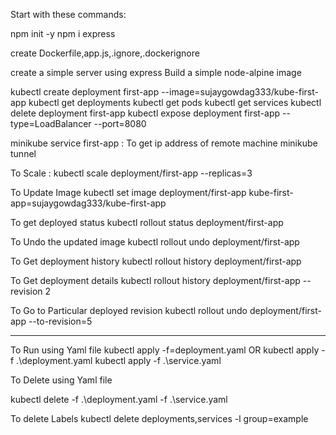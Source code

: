 Start with these commands:

npm init -y
npm i express

create Dockerfile,app.js,.ignore,.dockerignore

create a simple server using express
Build a simple node-alpine image

kubectl create deployment first-app --image=sujaygowdag333/kube-first-app
kubectl get deployments
kubectl get pods
kubectl get services
kubectl delete deployment first-app
kubectl expose deployment first-app --type=LoadBalancer --port=8080

minikube service first-app : To get ip address of remote machine
minikube tunnel

To Scale :
kubectl scale deployment/first-app --replicas=3

To Update Image
kubectl set image deployment/first-app kube-first-app=sujaygowdag333/kube-first-app

To get deployed status
kubectl rollout status deployment/first-app

To Undo the updated image
kubectl rollout undo deployment/first-app

To Get deployment history
kubectl rollout history deployment/first-app

To Get deployment details
kubectl rollout history deployment/first-app --revision 2

To Go to Particular deployed revision
kubectl rollout undo deployment/first-app --to-revision=5

---

To Run using Yaml file
kubectl apply -f=deployment.yaml
OR
kubectl apply -f .\deployment.yaml
kubectl apply -f .\service.yaml

To Delete using Yaml file

kubectl delete -f .\deployment.yaml -f .\service.yaml

To delete Labels
kubectl delete deployments,services -l group=example
